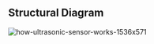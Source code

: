 ## Structural Diagram
![how-ultrasonic-sensor-works-1536x571](https://user-images.githubusercontent.com/94313525/144278615-f3f99fe9-3936-4da7-a4d3-861b8ac82368.png)
